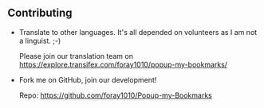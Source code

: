 ## Contributing

- Translate to other languages. It's all depended on volunteers as I am not a linguist. ;-)

  Please join our translation team on <https://explore.transifex.com/foray1010/popup-my-bookmarks/>

- Fork me on GitHub, join our development!

  Repo: <https://github.com/foray1010/Popup-my-Bookmarks>
